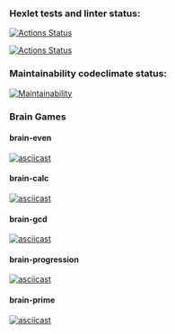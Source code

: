 ### Hexlet tests and linter status:

[![Actions Status](https://github.com/vladimir-ioshkin/frontend-project-lvl1/workflows/hexlet-check/badge.svg)](https://github.com/vladimir-ioshkin/frontend-project-lvl1/actions)

[![Actions Status](https://github.com/vladimir-ioshkin/frontend-project-lvl1/workflows/linter/badge.svg)](https://github.com/vladimir-ioshkin/frontend-project-lvl1/actions)

### Maintainability codeclimate status:
[![Maintainability](https://api.codeclimate.com/v1/badges/a99a88d28ad37a79dbf6/maintainability)](https://codeclimate.com/github/codeclimate/codeclimate/maintainability)

### Brain Games
#### brain-even
[![asciicast](https://asciinema.org/a/tyVUNCmAl6y3kqIbjFO7IGc6I.svg)](https://asciinema.org/a/tyVUNCmAl6y3kqIbjFO7IGc6I)

#### brain-calc
[![asciicast](https://asciinema.org/a/SwXPETlnnMhclxNIA6gqCXsno.svg)](https://asciinema.org/a/SwXPETlnnMhclxNIA6gqCXsno)

#### brain-gcd
[![asciicast](https://asciinema.org/a/OU687qG2NZeUkL3dHR0ZmSxln.svg)](https://asciinema.org/a/OU687qG2NZeUkL3dHR0ZmSxln)

#### brain-progression
[![asciicast](https://asciinema.org/a/9mWN7Z2R25BP1uqUQpHRi8Imm.svg)](https://asciinema.org/a/9mWN7Z2R25BP1uqUQpHRi8Imm)

#### brain-prime
[![asciicast](https://asciinema.org/a/U2DHfQMkTDCLfs2XqhYvN9xLQ.svg)](https://asciinema.org/a/U2DHfQMkTDCLfs2XqhYvN9xLQ)
